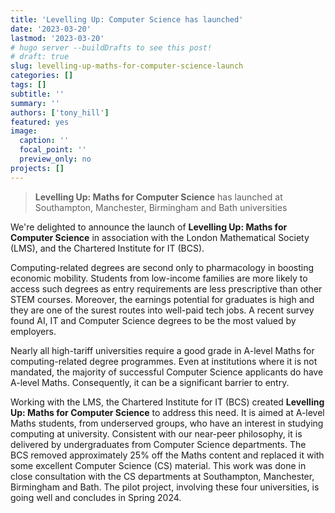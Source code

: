 ```yaml
---
title: 'Levelling Up: Computer Science has launched'
date: '2023-03-20'
lastmod: '2023-03-20'
# hugo server --buildDrafts to see this post!
# draft: true
slug: levelling-up-maths-for-computer-science-launch
categories: []
tags: []
subtitle: ''
summary: ''
authors: ['tony_hill']
featured: yes
image:
  caption: ''
  focal_point: ''
  preview_only: no
projects: []
---
```


> **Levelling Up: Maths for Computer Science** has launched at Southampton, Manchester, Birmingham and Bath universities

<!--more-->

We're delighted to announce the launch of **Levelling Up: Maths for Computer Science** in association with the London Mathematical Society (LMS), and the Chartered Institute for IT (BCS).

Computing-related degrees are second only to pharmacology in boosting economic mobility. Students from low-income families are more likely to access such degrees as entry requirements are less prescriptive than other STEM courses. Moreover, the earnings potential for graduates is high and they are one of the surest routes into well-paid tech jobs. A recent survey found AI, IT and Computer Science degrees to be the most valued by employers.

Nearly all high-tariff universities require a good grade in A-level Maths for computing-related degree programmes. Even at institutions where it is not mandated, the majority of successful Computer Science applicants do have A-level Maths. Consequently, it can be a significant barrier to entry.

Working with the LMS, the Chartered Institute for IT (BCS) created **Levelling Up: Maths for Computer Science** to address this need. It is aimed at A-level Maths students, from underserved groups, who have an interest in studying computing at university. Consistent with our near-peer philosophy, it is delivered by undergraduates from Computer Science departments.  The BCS removed approximately 25% off the Maths content and replaced it with some excellent Computer Science (CS) material. This work was done in close consultation with the CS departments at Southampton, Manchester, Birmingham and Bath.  The pilot project, involving these four universities, is going well and concludes in Spring 2024.


